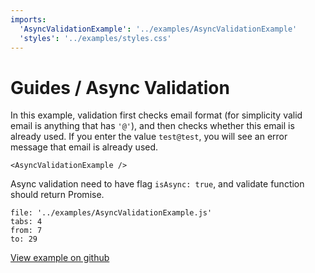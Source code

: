 ```yaml
---
imports:
  'AsyncValidationExample': '../examples/AsyncValidationExample'
  'styles': '../examples/styles.css'
---
```


# Guides / Async Validation

In this example, validation first checks email format
(for simplicity valid email is anything that has `'@'`),
and then checks whether this email is already used.
If you enter the value `test@test`, you will see an error message
that email is already used.

```@render
<AsyncValidationExample />
```

Async validation need to have flag `isAsync: true`,
and validate function should return Promise.

```@source
file: '../examples/AsyncValidationExample.js'
tabs: 4
from: 7
to: 29
```

[View example on github](https://github.com/sunflowerdeath/shadowform/tree/master/packages/docs/src/examples/AsyncValidationExample.js)
